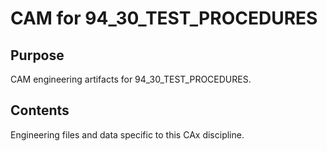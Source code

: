 # CAM for 94_30_TEST_PROCEDURES

## Purpose
CAM engineering artifacts for 94_30_TEST_PROCEDURES.

## Contents
Engineering files and data specific to this CAx discipline.
